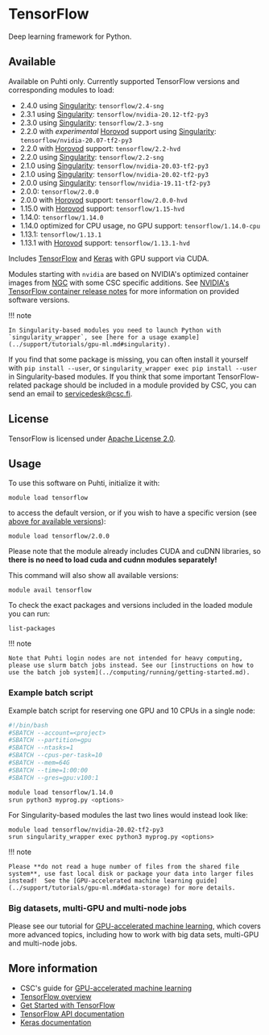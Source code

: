 # TensorFlow

Deep learning framework for Python.

## Available

Available on Puhti only.  Currently supported TensorFlow versions and corresponding modules to load:

- 2.4.0 using [Singularity](../support/tutorials/gpu-ml.md#singularity): `tensorflow/2.4-sng`
- 2.3.1 using [Singularity](../support/tutorials/gpu-ml.md#singularity): `tensorflow/nvidia-20.12-tf2-py3`
- 2.3.0 using [Singularity](../support/tutorials/gpu-ml.md#singularity): `tensorflow/2.3-sng`
- 2.2.0 with *experimental* [Horovod](../support/tutorials/gpu-ml.md#multi-gpu-and-multi-node-jobs) support using [Singularity](../support/tutorials/gpu-ml.md#singularity): `tensorflow/nvidia-20.07-tf2-py3`
- 2.2.0 with [Horovod](../support/tutorials/gpu-ml.md#multi-gpu-and-multi-node-jobs) support: `tensorflow/2.2-hvd`
- 2.2.0 using [Singularity](../support/tutorials/gpu-ml.md#singularity): `tensorflow/2.2-sng`
- 2.1.0 using [Singularity](../support/tutorials/gpu-ml.md#singularity): `tensorflow/nvidia-20.03-tf2-py3`
- 2.1.0 using [Singularity](../support/tutorials/gpu-ml.md#singularity): `tensorflow/nvidia-20.02-tf2-py3`
- 2.0.0 using [Singularity](../support/tutorials/gpu-ml.md#singularity): `tensorflow/nvidia-19.11-tf2-py3`
- 2.0.0: `tensorflow/2.0.0`
- 2.0.0 with [Horovod](../support/tutorials/gpu-ml.md#multi-gpu-and-multi-node-jobs) support: `tensorflow/2.0.0-hvd`
- 1.15.0 with [Horovod](../support/tutorials/gpu-ml.md#multi-gpu-and-multi-node-jobs) support: `tensorflow/1.15-hvd`
- 1.14.0: `tensorflow/1.14.0`
- 1.14.0 optimized for CPU usage, no GPU support: `tensorflow/1.14.0-cpu`
- 1.13.1: `tensorflow/1.13.1`
- 1.13.1 with [Horovod](../support/tutorials/gpu-ml.md#multi-gpu-and-multi-node-jobs) support: `tensorflow/1.13.1-hvd`

Includes [TensorFlow](https://www.tensorflow.org/) and [Keras](https://keras.io/) with GPU support via CUDA.

Modules starting with `nvidia` are based on NVIDIA's optimized
container images from
[NGC](https://ngc.nvidia.com/catalog/containers/nvidia:tensorflow) with
some CSC specific additions. See [NVIDIA's TensorFlow container
release
notes](https://docs.nvidia.com/deeplearning/frameworks/tensorflow-release-notes/index.html)
for more information on provided software versions.


!!! note 

    In Singularity-based modules you need to launch Python with `singularity_wrapper`, see [here for a usage example](../support/tutorials/gpu-ml.md#singularity).

If you find that some package is missing, you can often install it yourself with `pip install --user`, or `singularity_wrapper exec pip install --user` in Singularity-based modules. If you think that some important TensorFlow-related package should be included in a module provided by CSC, you can send an email to <servicedesk@csc.fi>.

## License

TensorFlow is licensed under [Apache License 2.0](https://github.com/tensorflow/tensorflow/blob/master/LICENSE).

## Usage

To use this software on Puhti, initialize it with:

```text
module load tensorflow
```

to access the default version, or if you wish to have a specific version (see [above for available versions](#available)):

```text
module load tensorflow/2.0.0
```

Please note that the module already includes CUDA and cuDNN libraries, so **there is no need to load cuda and cudnn modules separately!**

This command will also show all available versions:

```text
module avail tensorflow
```

To check the exact packages and versions included in the loaded module you can run:

```text
list-packages
```

!!! note 

    Note that Puhti login nodes are not intended for heavy computing, please use slurm batch jobs instead. See our [instructions on how to use the batch job system](../computing/running/getting-started.md).

### Example batch script

Example batch script for reserving one GPU and 10 CPUs in a single node:

```bash
#!/bin/bash
#SBATCH --account=<project>
#SBATCH --partition=gpu
#SBATCH --ntasks=1
#SBATCH --cpus-per-task=10
#SBATCH --mem=64G
#SBATCH --time=1:00:00
#SBATCH --gres=gpu:v100:1

module load tensorflow/1.14.0
srun python3 myprog.py <options>
```

For Singularity-based modules the last two lines would instead look like:

```
module load tensorflow/nvidia-20.02-tf2-py3
srun singularity_wrapper exec python3 myprog.py <options>
```

!!! note

    Please **do not read a huge number of files from the shared file system**, use fast local disk or package your data into larger files instead!  See the [GPU-accelerated machine learning guide](../support/tutorials/gpu-ml.md#data-storage) for more details.

### Big datasets, multi-GPU and multi-node jobs

Please see our tutorial for [GPU-accelerated machine learning](../support/tutorials/gpu-ml.md), which covers more advanced topics, including how to work with big data sets, multi-GPU and multi-node jobs.


## More information

- CSC's guide for [GPU-accelerated machine learning](../support/tutorials/gpu-ml.md)
- [TensorFlow overview](https://www.tensorflow.org/overview/)
- [Get Started with TensorFlow](https://www.tensorflow.org/tutorials)
- [TensorFlow API documentation](https://www.tensorflow.org/api_docs/python/tf)
- [Keras documentation](https://keras.io/)

